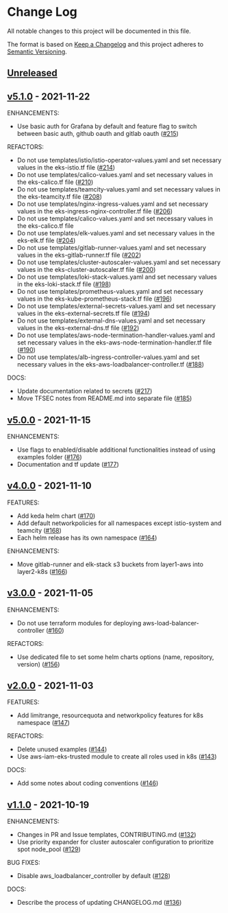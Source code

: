 # Change Log

All notable changes to this project will be documented in this file.

The format is based on [Keep a Changelog](http://keepachangelog.com/) and this
project adheres to [Semantic Versioning](http://semver.org/).

<a name="unreleased"></a>
## [Unreleased]





<a name="v5.1.0"></a>
## [v5.1.0] - 2021-11-22
ENHANCEMENTS:
- Use basic auth for Grafana by default and feature flag to switch between basic auth, github oauth and gitlab oauth ([#215](https://github.com/maddevsio/aws-eks-base/issues/215))

REFACTORS:
- Do not use templates/istio/istio-operator-values.yaml and set necessary values in the eks-istio.tf file ([#214](https://github.com/maddevsio/aws-eks-base/issues/214))
- Do not use templates/calico-values.yaml and set necessary values in the eks-calico.tf file ([#210](https://github.com/maddevsio/aws-eks-base/issues/210))
- Do not use templates/teamcity-values.yaml and set necessary values in the eks-teamcity.tf file ([#208](https://github.com/maddevsio/aws-eks-base/issues/208))
- Do not use templates/nginx-ingress-values.yaml and set necessary values in the eks-ingress-nginx-controller.tf file ([#206](https://github.com/maddevsio/aws-eks-base/issues/206))
- Do not use templates/calico-values.yaml and set necessary values in the eks-calico.tf file
- Do not use templates/elk-values.yaml and set necessary values in the eks-elk.tf file ([#204](https://github.com/maddevsio/aws-eks-base/issues/204))
- Do not use templates/gitlab-runner-values.yaml and set necessary values in the eks-gitlab-runner.tf file ([#202](https://github.com/maddevsio/aws-eks-base/issues/202))
- Do not use templates/cluster-autoscaler-values.yaml and set necessary values in the eks-cluster-autoscaler.tf file ([#200](https://github.com/maddevsio/aws-eks-base/issues/200))
- Do not use templates/loki-stack-values.yaml and set necessary values in the eks-loki-stack.tf file ([#198](https://github.com/maddevsio/aws-eks-base/issues/198))
- Do not use templates/prometheus-values.yaml and set necessary values in the eks-kube-prometheus-stack.tf file ([#196](https://github.com/maddevsio/aws-eks-base/issues/196))
- Do not use templates/external-secrets-values.yaml and set necessary values in the eks-external-secrets.tf file ([#194](https://github.com/maddevsio/aws-eks-base/issues/194))
- Do not use templates/external-dns-values.yaml and set necessary values in the eks-external-dns.tf file ([#192](https://github.com/maddevsio/aws-eks-base/issues/192))
- Do not use templates/aws-node-termination-handler-values.yaml and set necessary values in the eks-aws-node-termination-handler.tf file ([#190](https://github.com/maddevsio/aws-eks-base/issues/190))
- Do not use templates/alb-ingress-controller-values.yaml and set necessary values in the eks-aws-loadbalancer-controller.tf ([#188](https://github.com/maddevsio/aws-eks-base/issues/188))

DOCS:
- Update documentation related to secrets ([#217](https://github.com/maddevsio/aws-eks-base/issues/217))
- Move TFSEC notes from README.md into separate file ([#185](https://github.com/maddevsio/aws-eks-base/issues/185))




<a name="v5.0.0"></a>
## [v5.0.0] - 2021-11-15
ENHANCEMENTS:
- Use flags to enabled/disable additional functionalities instead of using examples folder ([#176](https://github.com/maddevsio/aws-eks-base/issues/176))
- Documentation and tf update ([#177](https://github.com/maddevsio/aws-eks-base/issues/177))




<a name="v4.0.0"></a>
## [v4.0.0] - 2021-11-10
FEATURES:
- Add keda helm chart ([#170](https://github.com/maddevsio/aws-eks-base/issues/170))
- Add default networkpolicies for all namespaces except istio-system and teamcity ([#168](https://github.com/maddevsio/aws-eks-base/issues/168))
- Each helm release has its own namespace ([#164](https://github.com/maddevsio/aws-eks-base/issues/164))

ENHANCEMENTS:
- Move gitlab-runner and elk-stack s3 buckets from layer1-aws into layer2-k8s ([#166](https://github.com/maddevsio/aws-eks-base/issues/166))




<a name="v3.0.0"></a>
## [v3.0.0] - 2021-11-05
ENHANCEMENTS:
- Do not use terraform modules for deploying aws-load-balancer-controller ([#160](https://github.com/maddevsio/aws-eks-base/issues/160))

REFACTORS:
- Use dedicated file to set some helm charts options (name, repository, version) ([#156](https://github.com/maddevsio/aws-eks-base/issues/156))




<a name="v2.0.0"></a>
## [v2.0.0] - 2021-11-03
FEATURES:
- Add limitrange, resourcequota and networkpolicy features for k8s namespace ([#147](https://github.com/maddevsio/aws-eks-base/issues/147))

REFACTORS:
- Delete unused examples ([#144](https://github.com/maddevsio/aws-eks-base/issues/144))
- Use aws-iam-eks-trusted module to create all roles used in k8s ([#143](https://github.com/maddevsio/aws-eks-base/issues/143))

DOCS:
- Add some notes about coding conventions ([#146](https://github.com/maddevsio/aws-eks-base/issues/146))




<a name="v1.1.0"></a>
## [v1.1.0] - 2021-10-19
ENHANCEMENTS:
- Changes in PR and Issue templates, CONTRIBUTING.md ([#132](https://github.com/maddevsio/aws-eks-base/issues/132))
- Use priority expander for cluster autoscaler configuration to prioritize spot node_pool ([#129](https://github.com/maddevsio/aws-eks-base/issues/129))

BUG FIXES:
- Disable aws_loadbalancer_controller by default ([#128](https://github.com/maddevsio/aws-eks-base/issues/128))

DOCS:
- Describe the process of updating CHANGELOG.md ([#136](https://github.com/maddevsio/aws-eks-base/issues/136))



[Unreleased]: https://github.com/maddevsio/aws-eks-base/compare/v5.1.0...HEAD
[v5.1.0]: https://github.com/maddevsio/aws-eks-base/compare/v5.0.0...v5.1.0
[v5.0.0]: https://github.com/maddevsio/aws-eks-base/compare/v4.0.0...v5.0.0
[v4.0.0]: https://github.com/maddevsio/aws-eks-base/compare/v3.0.0...v4.0.0
[v3.0.0]: https://github.com/maddevsio/aws-eks-base/compare/v2.0.0...v3.0.0
[v2.0.0]: https://github.com/maddevsio/aws-eks-base/compare/v1.1.0...v2.0.0
[v1.1.0]: https://github.com/maddevsio/aws-eks-base/compare/v1.0.0...v1.1.0
